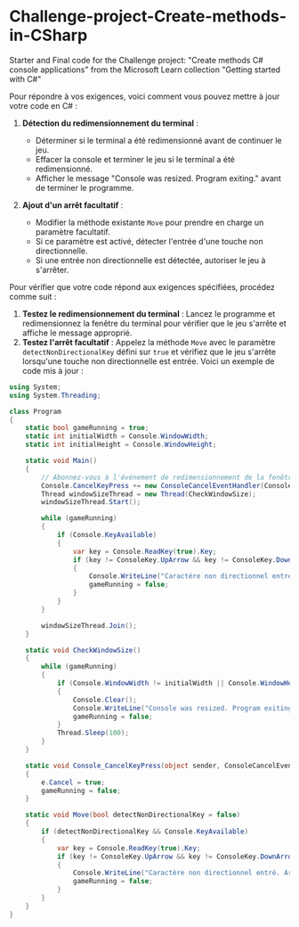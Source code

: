 # Challenge-project-Create-methods-in-CSharp

Starter and Final code for the Challenge project: "Create methods C# console applications" from the Microsoft Learn collection "Getting started with C#"

Pour répondre à vos exigences, voici comment vous pouvez mettre à jour votre code en C# :

1. **Détection du redimensionnement du terminal** :
   - Déterminer si le terminal a été redimensionné avant de continuer le jeu.
   - Effacer la console et terminer le jeu si le terminal a été redimensionné.
   - Afficher le message "Console was resized. Program exiting." avant de terminer le programme.

2. **Ajout d'un arrêt facultatif** :
   - Modifier la méthode existante `Move` pour prendre en charge un paramètre facultatif.
   - Si ce paramètre est activé, détecter l'entrée d'une touche non directionnelle.
   - Si une entrée non directionnelle est détectée, autoriser le jeu à s'arrêter.

Pour vérifier que votre code répond aux exigences spécifiées, procédez comme suit :

1. **Testez le redimensionnement du terminal** : Lancez le programme et redimensionnez la fenêtre du terminal pour vérifier que le jeu s'arrête et affiche le message approprié.
2. **Testez l'arrêt facultatif** : Appelez la méthode `Move` avec le paramètre `detectNonDirectionalKey` défini sur `true` et vérifiez que le jeu s'arrête lorsqu'une touche non directionnelle est entrée.
Voici un exemple de code mis à jour :

```csharp
using System;
using System.Threading;

class Program
{
    static bool gameRunning = true;
    static int initialWidth = Console.WindowWidth;
    static int initialHeight = Console.WindowHeight;

    static void Main()
    {
        // Abonnez-vous à l'événement de redimensionnement de la fenêtre
        Console.CancelKeyPress += new ConsoleCancelEventHandler(Console_CancelKeyPress);
        Thread windowSizeThread = new Thread(CheckWindowSize);
        windowSizeThread.Start();

        while (gameRunning)
        {
            if (Console.KeyAvailable)
            {
                var key = Console.ReadKey(true).Key;
                if (key != ConsoleKey.UpArrow && key != ConsoleKey.DownArrow && key != ConsoleKey.LeftArrow && key != ConsoleKey.RightArrow)
                {
                    Console.WriteLine("Caractère non directionnel entré. Arrêt du jeu.");
                    gameRunning = false;
                }
            }
        }

        windowSizeThread.Join();
    }

    static void CheckWindowSize()
    {
        while (gameRunning)
        {
            if (Console.WindowWidth != initialWidth || Console.WindowHeight != initialHeight)
            {
                Console.Clear();
                Console.WriteLine("Console was resized. Program exiting.");
                gameRunning = false;
            }
            Thread.Sleep(100);
        }
    }

    static void Console_CancelKeyPress(object sender, ConsoleCancelEventArgs e)
    {
        e.Cancel = true;
        gameRunning = false;
    }

    static void Move(bool detectNonDirectionalKey = false)
    {
        if (detectNonDirectionalKey && Console.KeyAvailable)
        {
            var key = Console.ReadKey(true).Key;
            if (key != ConsoleKey.UpArrow && key != ConsoleKey.DownArrow && key != ConsoleKey.LeftArrow && key != ConsoleKey.RightArrow)
            {
                Console.WriteLine("Caractère non directionnel entré. Arrêt du jeu.");
                gameRunning = false;
            }
        }
    }
}
```

